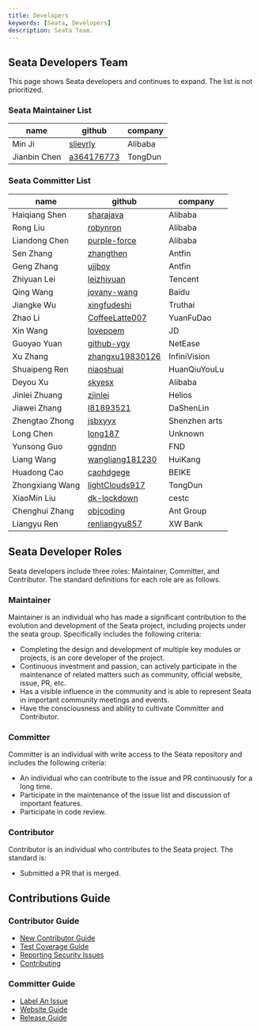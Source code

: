 ```yaml
---
title: Developers
keywords: [Seata, Developers]
description: Seata Team.
---
```


## Seata Developers Team

This page shows Seata developers and continues to expand. The list is not prioritized.

### Seata Maintainer List
| name         | github                                      | company    |
| ------------ | ------------------------------------------- | ------- |
| Min Ji       | [slievrly](https://github.com/slievrly)     | Alibaba |
| Jianbin Chen | [a364176773](https://github.com/a364176773) | TongDun |

### Seata Committer List

| name            | github          | company             |
|-----------------| --------------- | --------------- |
| Haiqiang Shen   | [sharajava](https://github.com/sharajava)       | Alibaba        |
| Rong Liu        | [robynron](https://github.com/robynron)      | Alibaba        |
| Liandong Chen   | [purple-force](https://github.com/purple-force)    | Alibaba        |
| Sen Zhang       | [zhangthen](https://github.com/zhangthen)       | Antfin          |
| Geng Zhang      | [ujjboy](https://github.com/ujjboy)          | Antfin          |
| Zhiyuan Lei     | [leizhiyuan](https://github.com/leizhiyuan)      | Tencent          |
| Qing Wang       | [jovany-wang](https://github.com/jovany-wang)     | Baidu          |
| Jiangke Wu      | [xingfudeshi](https://github.com/xingfudeshi)     | Truthai         |
| Zhao Li         | [CoffeeLatte007](https://github.com/CoffeeLatte007)  | YuanFuDao       |
| Xin Wang        | [lovepoem](https://github.com/lovepoem)        | JD         |
| Guoyao Yuan     | [github-ygy](https://github.com/github-ygy)      | NetEase            |
| Xu Zhang        | [zhangxu19830126](https://github.com/zhangxu19830126) | InfiniVision    |
| Shuaipeng Ren   | [niaoshuai](https://github.com/niaoshuai)       | HuanQiuYouLu    |
| Deyou Xu        | [skyesx](https://github.com/skyesx)          | Alibaba          |
| Jinlei Zhuang   | [zjinlei](https://github.com/zjinlei)         | Helios          |
| Jiawei Zhang    | [l81893521](https://github.com/l81893521)       | DaShenLin          |
| Zhengtao Zhong  | [jsbxyyx](https://github.com/jsbxyyx)         | Shenzhen arts   |
| Long Chen       | [long187](https://github.com/long187)         | Unknown          |
| Yunsong Guo     | [ggndnn](https://github.com/ggndnn)         | FND          |
| Liang Wang      | [wangliang181230](https://github.com/wangliang181230) | HuiKang |
| Huadong Cao     | [caohdgege](https://github.com/caohdgege) | BEIKE |
| Zhongxiang Wang | [lightClouds917](https://github.com/lightClouds917) | TongDun |
| XiaoMin Liu     | [dk-lockdown](https://github.com/dk-lockdown) | cestc |
| Chenghui Zhang  | [objcoding](https://github.com/objcoding) | Ant Group |
| Liangyu Ren     | [renliangyu857](https://github.com/renliangyu857) | XW Bank |

## Seata Developer Roles

Seata developers include three roles: Maintainer, Committer, and Contributor. The standard definitions for each role are as follows.

### Maintainer

Maintainer is an individual who has made a significant contribution to the evolution and development of the Seata project, including projects under the seata group. Specifically includes the following criteria:

*   Completing the design and development of multiple key modules or projects, is an core developer of the project.
*   Continuous investment and passion, can actively participate in the maintenance of related matters such as community, official website, issue, PR, etc.
*   Has a visible influence in the community and is able to represent Seata in important community meetings and events.
*   Have the consciousness and ability to cultivate Committer and Contributor.

### Committer

Committer is an individual with write access to the Seata repository and includes the following criteria:

*   An individual who can contribute to the issue and PR continuously for a long time.
*   Participate in the maintenance of the issue list and discussion of important features.
*   Participate in code review.

### Contributor

Contributor is an individual who contributes to the Seata project. The standard is:

*   Submitted a PR that is merged.

## Contributions Guide
### Contributor Guide
* [New Contributor Guide](./contributor-guide/new-contributor-guide_dev)
* [Test Coverage Guide](./contributor-guide/test-coverage-guide_dev)
* [Reporting Security Issues](./contributor-guide/reporting-security-issues_dev)
* [Contributing](./guide_dev)

### Committer Guide
* [Label An Issue](./committer-guide/label-an-issue-guide_dev)
* [Website Guide](./committer-guide/website-guide_dev)
* [Release Guide](./committer-guide/release-guide_dev)

